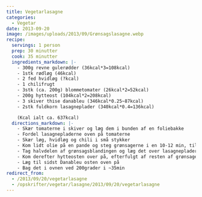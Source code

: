```yaml
---
title: Vegetarlasagne
categories:
  - Vegetar
date: 2013-09-20
image: /images/uploads/2013/09/Grønsagslasagne.webp
recipe:
  servings: 1 person
  prep: 30 minutter
  cook: 35 minutter
  ingredients_markdown: |-
    - 300g revne gulerødder (36kcal*3=108kcal)
    - 1stk rødløg (46kcal)
    - 2 fed hvidløg (?kcal)
    - 1 chilifrugt
    - 3stk (ca. 200g) blommetomater (26kcal*2=52kcal)
    - 200g hytteost (104kcal*2=208kcal)
    - 3 skiver thise danableu (346kcal*0.25~87kcal)
    - 2stk fuldkorn lasagneplader (340kcal*0.4=136kcal)

    (Kcal ialt ca. 637kcal)
  directions_markdown: |-
    - Skær tomaterne i skiver og læg dem i bunden af en foliebakke
    - Fordel lasagnepladerne oven på tomaterne
    - Skær løg, hvidløg og chili i små stykker
    - Kom lidt olie på en pande og steg grønsagerne i en 10-12 min, til de fylder ca. det halve
    - Tag halvdelen af grønsagsblandingen og læg det over lasagnepladerne
    - Kom derefter hytteosten over på, efterfulgt af resten af grønsagerne
    - Læg til sidst Danableu osten oven på
    - Bag det i ovnen ved 200grader i ~35min
redirect_from:
  - /2013/09/20/vegetarlasagne
  - /opskrifter/vegetar/lasagne/2013/09/20/vegetarlasagne
---
```

